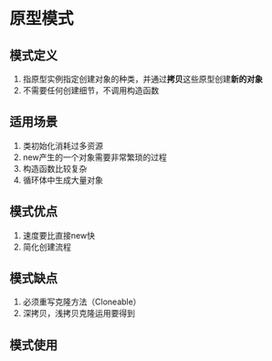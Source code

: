 # 原型模式

## 模式定义

1. 指原型实例指定创建对象的种类，并通过**拷贝**这些原型创建**新的对象**
2. 不需要任何创建细节，不调用构造函数

## 适用场景

1. 类初始化消耗过多资源
2. new产生的一个对象需要非常繁琐的过程
3. 构造函数比较复杂
4. 循环体中生成大量对象

## 模式优点

1. 速度要比直接new快
2. 简化创建流程

## 模式缺点

1. 必须重写克隆方法（Cloneable）
2. 深拷贝，浅拷贝克隆运用要得到

## 模式使用